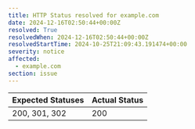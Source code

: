 ```yaml
---
title: HTTP Status resolved for example.com
date: 2024-12-16T02:50:44+00:00Z
resolved: True
resolvedWhen: 2024-12-16T02:50:44+00:00Z
resolvedStartTime: 2024-10-25T21:09:43.191474+00:00
severity: notice
affected:
  - example.com
section: issue
---
```


| Expected Statuses | Actual Status  |
|-------------------|----------------|
| 200, 301, 302 | 200 |
